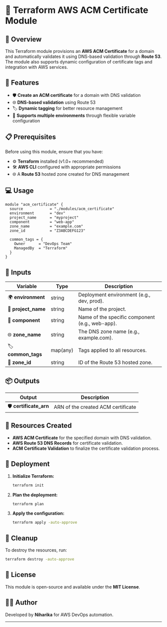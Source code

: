 # 🔐 Terraform AWS ACM Certificate Module

## 📜 Overview
This Terraform module provisions an **AWS ACM Certificate** for a domain and automatically validates it using DNS-based validation through **Route 53**. The module also supports dynamic configuration of certificate tags and integration with AWS services.

## 🔧 Features
- 🛡️ **Create an ACM certificate** for a domain with DNS validation
- 🌐 **DNS-based validation** using Route 53
- 🏷️ **Dynamic tagging** for better resource management
- 🔄 **Supports multiple environments** through flexible variable configuration

## 📋 Prerequisites
Before using this module, ensure that you have:
- ⚙️ **Terraform** installed (v1.0+ recommended)
- 🛠️ **AWS CLI** configured with appropriate permissions
- 🌐 A **Route 53** hosted zone created for DNS management

## 💻 Usage
```hcl
module "acm_certificate" {
  source            = "./modules/acm_certificate"
  environment       = "dev"
  project_name      = "myproject"
  component         = "web-app"
  zone_name         = "example.com"
  zone_id           = "Z3ABCDEFG123"
  
  common_tags = {
    Owner      = "DevOps Team"
    ManagedBy  = "Terraform"
  }
}
```

## 📝 Inputs
| Variable            | Type          | Description |
|---------------------|---------------|-------------|
| 🌍 **environment**   | string        | Deployment environment (e.g., dev, prod). |
| 📂 **project_name**  | string        | Name of the project. |
| 🔌 **component**     | string        | Name of the specific component (e.g., web-app). |
| 🌐 **zone_name**     | string        | The DNS zone name (e.g., example.com). |
| 🏷️ **common_tags**   | map(any)      | Tags applied to all resources. |
| 🧭 **zone_id**       | string        | ID of the Route 53 hosted zone. |

## 📦 Outputs
| Output        | Description |
|---------------|-------------|
| 🛡️ **certificate_arn** | ARN of the created ACM certificate |

## 🔄 Resources Created
- **AWS ACM Certificate** for the specified domain with DNS validation.
- **AWS Route 53 DNS Records** for certificate validation.
- **ACM Certificate Validation** to finalize the certificate validation process.

## 🚀 Deployment
1. **Initialize Terraform:**
   ```sh
   terraform init
   ```
2. **Plan the deployment:**
   ```sh
   terraform plan
   ```
3. **Apply the configuration:**
   ```sh
   terraform apply -auto-approve
   ```

## 🧹 Cleanup
To destroy the resources, run:
```sh
terraform destroy -auto-approve
```

## 📝 License
This module is open-source and available under the **MIT License**.

## 👩‍💻 Author
Developed by **Niharika** for AWS DevOps automation.

---
